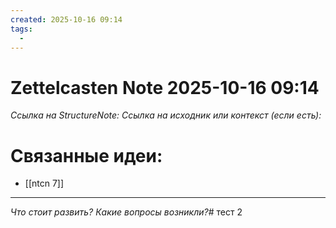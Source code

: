 ```yaml
---
created: 2025-10-16 09:14
tags:
  -
---
```

# Zettelcasten Note 2025-10-16 09:14
*Ссылка на StructureNote:*
*Ссылка на исходник или контекст (если есть):* 

# Связанные идеи:
* [[ntcn 7]] 
---

*Что стоит развить? Какие вопросы возникли?*# тест 2
